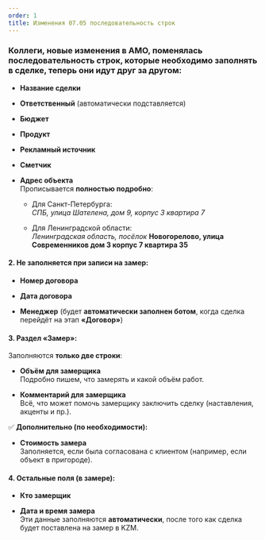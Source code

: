 ```yaml
---
order: 1
title: Изменения 07.05 последовательность строк
---
```


### Коллеги, новые изменения в АМО, поменялась последовательность строк, которые необходимо заполнять в сделке, теперь они идут друг за другом:

-  **Название сделки**

-  **Ответственный** (автоматически подставляется)

-  **Бюджет**

-  **Продукт**

-  **Рекламный источник**

-  **Сметчик**

-  **Адрес объекта**\
   Прописывается **полностью подробно**:

   -  Для Санкт-Петербурга:\
      *СПБ, улица Шателена, дом 9, корпус 3 квартира 7*

   -  Для Ленинградской области:\
      *Ленинградская область, посёлок* **Новогорелово, улица Современников дом 3 корпус 7 квартира 35**

#### 2\. **Не заполняется при записи на замер:**

-  **Номер договора**

-  **Дата договора**

-  **Менеджер** (будет **автоматически заполнен ботом**, когда сделка перейдёт на этап **«Договор»**)

#### 3\. **Раздел «Замер»:**

Заполняются **только две строки**:

-  **Объём для замерщика**\
   Подробно пишем, что замерять и какой объём работ.

-  **Комментарий для замерщика**\
   Всё, что может помочь замерщику заключить сделку (наставления, акценты и пр.).

✅ **Дополнительно (по необходимости):**

-  **Стоимость замера**\
   Заполняется, если была согласована с клиентом (например, если объект в пригороде).

#### 4\. **Остальные поля (в замере):**

-  **Кто замерщик**

-  **Дата и время замера**\
   Эти данные заполняются **автоматически**, после того как сделка будет поставлена на замер в KZM.
